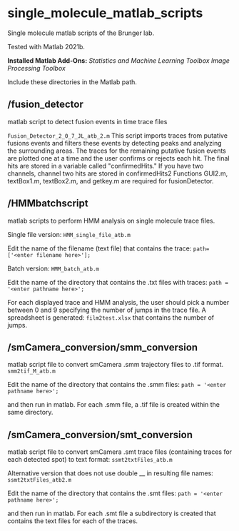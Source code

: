 # single_molecule_matlab_scripts #
Single molecule matlab scripts of the Brunger lab. 

Tested with Matlab 2021b.

**Installed Matlab Add-Ons:**
*Statistics and Machine Learning Toolbox
Image Processing Toolbox*

Include these directories in the Matlab path.

## /fusion_detector ##
matlab script to detect fusion events in time trace files

`Fusion_Detector_2_0_7_JL_atb_2.m`
This script imports traces from putative fusions events and filters these events by detecting peaks and analyzing the surrounding areas. The traces for the remaining putative fusion events are plotted one at a time and the user confirms or rejects each hit. The final hits are stored in a variable called "confirmedHits." If you have two channels, channel two hits are stored in confirmedHits2 Functions GUI2.m, textBox1.m, textBox2.m, and getkey.m are required for fusionDetector.

## /HMMbatchscript ##
matlab scripts to perform HMM analysis on single molecule trace files. 

Single file version:
`HMM_single_file_atb.m`

Edit the name of the filename (text file) that contains the trace:
`path=['<enter filename here>'];`


Batch version:
`HMM_batch_atb.m`

Edit the name of the directory that contains the .txt files with traces:
`path = '<enter pathname here>';`

For each displayed trace and HMM analysis, the user should pick a number between 0 and 9 specifying the number of jumps in the trace file. A spreadsheet is generated:
`film2test.xlsx`
that contains the number of jumps. 


## /smCamera_conversion/smm_conversion ##

matlab script file to convert smCamera .smm trajectory files to .tif format.
`smm2tif_M_atb.m` 

Edit the name of the directory that contains the .smm files:
`path = '<enter pathname here>';`
	
and then run in matlab. For each .smm file, a .tif file is created within the same directory.


## /smCamera_conversion/smt_conversion ##

matlab script file to convert smCamera .smt trace files (containing traces for each detected spot) to text format: `ssmt2txtFiles_atb.m` 

Alternative version that does not use double __ in resulting file names: `ssmt2txtFiles_atb2.m` 

Edit the name of the directory that contains the .smt files:
`path = '<enter pathname here>';`

and then run in matlab. For each .smt file a subdirectory is created that contains the text files for each of the traces.
